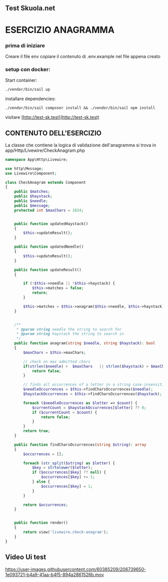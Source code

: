 ## Test Skuola.net

# ESERCIZIO ANAGRAMMA
### prima di iniziare
Creare il file env
copiare il contenuto di .env.example nel file appena creato

### setup con docker:
Start container:
```shell
./vendor/bin/sail up 
```
installare dependencies:
```shell
./vendor/bin/sail composer install && ./vendor/bin/sail npm install
````
visitare
[http://test-sk.test](http://test-sk.test)
## CONTENUTO DELL'ESERCIZIO
La classe che contiene la logica di validazione dell'anagramma si trova in app/Http/Livewire/CheckAnagram.php
```php
namespace App\Http\Livewire;

use http\Message;
use Livewire\Component;

class CheckAnagram extends Component
{
    public $matches;
    public $haystack;
    public $needle;
    public $message;
    protected int $maxChars = 1024;


    public function updatedHaystack()
    {
        $this->updateResult();
    }

    public function updatedNeedle()
    {
        $this->updateResult();
    }

    public function updateResult()
    {

        if (!$this->needle || !$this->haystack) {
            $this->matches = false;
            return;
        }

        $this->matches = $this->anagram($this->needle, $this->haystack);
    }


    /**
     * @param string needle the string to search for
     * @param string haystack the string to search in
     */
    public function anagram(string $needle, string $haystack): bool
    {
        $maxChars = $this->maxChars;

        // check on max admitted chars
        if(strlen($needle) >  $maxChars   || strlen($haystack) > $maxChars){
            return false;
        }

        // finds all occurrences of a letter in a string case-insensitive
        $needleOccurrences = $this->findCharsOccurrences($needle);
        $haystackOccurrences = $this->findCharsOccurrences($haystack);

        foreach ($needleOccurrences as $letter => $count) {
            $currentCount = $haystackOccurrences[$letter] ?? 0;
            if ($currentCount < $count) {
                return false;
            }
        }
        return true;
    }

    public function findCharsOccurrences(string $string): array
    {
        $occurrences = [];

        foreach (str_split($string) as $letter) {
            $key = strtolower($letter);
            if ($occurrences[$key] ?? null) {
                $occurrences[$key] += 1;
            } else {
                $occurrences[$key] = 1;
            }
        }

        return $occurrences;
    }


    public function render()
    {
        return view('livewire.check-anagram');
    }
}
```


## Video Ui test




https://user-images.githubusercontent.com/60385209/206739650-1e093721-b4a9-41aa-b4f5-894a2861526b.mov







